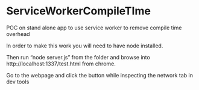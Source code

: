# ServiceWorkerCompileTIme
POC on stand alone app to use service worker to remove compile time overhead 

In order to make this work you will need to have node installed.

Then run “node server.js” from the folder and browse into http://localhost:1337/test.html from chrome.

Go to the webpage and click the button while inspecting the network tab in dev tools 
